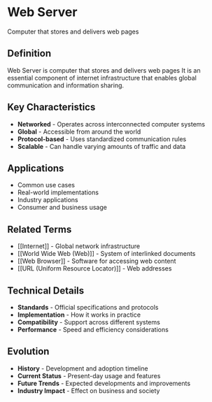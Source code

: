 # Web Server

Computer that stores and delivers web pages

## Definition
Web Server is computer that stores and delivers web pages It is an essential component of internet infrastructure that enables global communication and information sharing.

## Key Characteristics
- **Networked** - Operates across interconnected computer systems
- **Global** - Accessible from around the world
- **Protocol-based** - Uses standardized communication rules
- **Scalable** - Can handle varying amounts of traffic and data

## Applications
- Common use cases
- Real-world implementations
- Industry applications
- Consumer and business usage

## Related Terms
- [[Internet]] - Global network infrastructure
- [[World Wide Web (Web)]] - System of interlinked documents
- [[Web Browser]] - Software for accessing web content
- [[URL (Uniform Resource Locator)]] - Web addresses

## Technical Details
- **Standards** - Official specifications and protocols
- **Implementation** - How it works in practice
- **Compatibility** - Support across different systems
- **Performance** - Speed and efficiency considerations

## Evolution
- **History** - Development and adoption timeline
- **Current Status** - Present-day usage and features
- **Future Trends** - Expected developments and improvements
- **Industry Impact** - Effect on business and society
